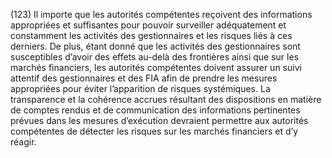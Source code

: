 (123) Il importe que les autorités compétentes reçoivent des informations appropriées et suffisantes pour pouvoir surveiller adéquatement et constamment les activités des gestionnaires et les risques liés à ces derniers. De plus, étant donné que les activités des gestionnaires sont susceptibles d’avoir des effets au-delà des frontières ainsi que sur les marchés financiers, les autorités compétentes doivent assurer un suivi attentif des gestionnaires et des FIA afin de prendre les mesures appropriées pour éviter l’apparition de risques systémiques. La transparence et la cohérence accrues résultant des dispositions en matière de comptes rendus et de communication des informations pertinentes prévues dans les mesures d’exécution devraient permettre aux autorités compétentes de détecter les risques sur les marchés financiers et d’y réagir.